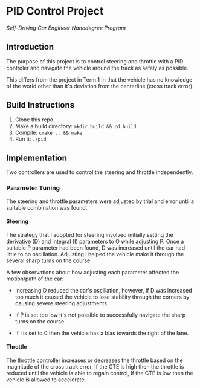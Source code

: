 # PID Control Project
*Self-Driving Car Engineer Nanodegree Program*

## Introduction
The purpose of this project is to control steering and throttle with a PID controler and navigate the vehicle around the track as safely as possible.

This differs from the project in Term 1 in that the vehicle has no knowledge of the world other than it's deviation from the centerline (cross track error).

## Build Instructions
1. Clone this repo.
2. Make a build directory: `mkdir build && cd build`
3. Compile: `cmake .. && make`
4. Run it: `./pid`

## Implementation
Two controllers are used to control the steering and throttle independently.

### Parameter Tuning
The steering and throttle parameters were adjusted by trial and error until a suitable combination was found. 

#### Steering
The strategy that I adopted for steering involved initially setting the derivative (D) and integral (I) parameters to O while adjusting P. Once a suitable P parameter had been found, D was increased until the car had little to no oscillation. Adjusting I helped the vehicle make it through the several sharp turns on the course.

A few observations about how adjusting each parameter affected the motion/path of the car:

- Increasing D reduced the car's oscillation, however, if D was increased too much it caused the vehicle to lose stability through the corners by causing severe steering adjustments.

- If P is set too low it's not possible to successfully navigate the sharp turns on the course.

- If I is set to 0 then the vehicle has a bias towards the right of the lane.

#### Throttle 
The throttle controller increases or decreases the throttle based on the magnitude of the cross track error, If the CTE is high then the throttle is reduced until the vehicle is able to regain control, If the CTE is low then the vehicle is allowed to accelerate. 
